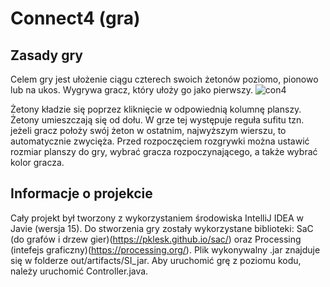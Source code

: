 # Connect4 (gra)

## Zasady gry
Celem gry jest ułożenie ciągu czterech swoich żetonów poziomo, pionowo lub na ukos. Wygrywa gracz, który ułoży go jako pierwszy.
![con4](https://github.com/koglecki/Connect4/assets/122780250/1a5b608d-ad74-44da-8293-4bdd8388dc30)

Żetony kładzie się poprzez kliknięcie w odpowiednią kolumnę planszy. Żetony umieszczają się od dołu.
W grze tej występuje reguła sufitu tzn. jeżeli gracz położy swój żeton w ostatnim, najwyższym wierszu, to automatycznie zwycięża.
Przed rozpoczęciem rozgrywki można ustawić rozmiar planszy do gry, wybrać gracza rozpoczynającego, a także wybrać kolor gracza.

## Informacje o projekcie
Cały projekt był tworzony z wykorzystaniem środowiska IntelliJ IDEA w Javie (wersja 15).
Do stworzenia gry zostały wykorzystane biblioteki: SaC (do grafów i drzew gier)(https://pklesk.github.io/sac/) oraz Processing (intefejs graficzny)(https://processing.org/).
Plik wykonywalny .jar znajduje się w folderze out/artifacts/SI_jar.
Aby uruchomić grę z poziomu kodu, należy uruchomić Controller.java.
